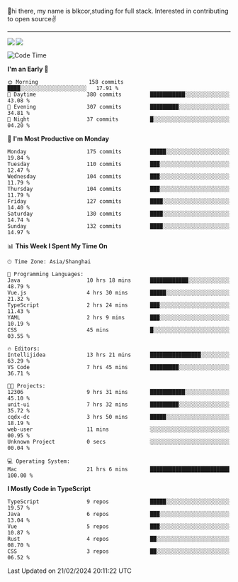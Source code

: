 👋hi there, my name is blkcor,studing for full stack.
Interested in contributing to open source✌️

<hr/>

![](https://github-readme-stats.vercel.app/api?username=blkcor)
<a href="https://github.com/blkcor/github-readme-stats">
    <img align="left" src="https://github-readme-stats.vercel.app/api/top-langs/?username=blkcor&hide=jupyter%20notebook,shaderlab,tex,c%23&langs_count=9" />
</a>


<!--START_SECTION:waka-->
![Code Time](http://img.shields.io/badge/Code%20Time-928%20hrs%2025%20mins-blue)

**I'm an Early 🐤** 

```text
🌞 Morning                158 commits         ████░░░░░░░░░░░░░░░░░░░░░   17.91 % 
🌆 Daytime                380 commits         ███████████░░░░░░░░░░░░░░   43.08 % 
🌃 Evening                307 commits         █████████░░░░░░░░░░░░░░░░   34.81 % 
🌙 Night                  37 commits          █░░░░░░░░░░░░░░░░░░░░░░░░   04.20 % 
```
📅 **I'm Most Productive on Monday** 

```text
Monday                   175 commits         █████░░░░░░░░░░░░░░░░░░░░   19.84 % 
Tuesday                  110 commits         ███░░░░░░░░░░░░░░░░░░░░░░   12.47 % 
Wednesday                104 commits         ███░░░░░░░░░░░░░░░░░░░░░░   11.79 % 
Thursday                 104 commits         ███░░░░░░░░░░░░░░░░░░░░░░   11.79 % 
Friday                   127 commits         ████░░░░░░░░░░░░░░░░░░░░░   14.40 % 
Saturday                 130 commits         ████░░░░░░░░░░░░░░░░░░░░░   14.74 % 
Sunday                   132 commits         ████░░░░░░░░░░░░░░░░░░░░░   14.97 % 
```


📊 **This Week I Spent My Time On** 

```text
🕑︎ Time Zone: Asia/Shanghai

💬 Programming Languages: 
Java                     10 hrs 18 mins      ████████████░░░░░░░░░░░░░   48.79 % 
Vue.js                   4 hrs 30 mins       █████░░░░░░░░░░░░░░░░░░░░   21.32 % 
TypeScript               2 hrs 24 mins       ███░░░░░░░░░░░░░░░░░░░░░░   11.43 % 
YAML                     2 hrs 9 mins        ███░░░░░░░░░░░░░░░░░░░░░░   10.19 % 
CSS                      45 mins             █░░░░░░░░░░░░░░░░░░░░░░░░   03.55 % 

🔥 Editors: 
Intellijidea             13 hrs 21 mins      ████████████████░░░░░░░░░   63.29 % 
VS Code                  7 hrs 45 mins       █████████░░░░░░░░░░░░░░░░   36.71 % 

🐱‍💻 Projects: 
12306                    9 hrs 31 mins       ███████████░░░░░░░░░░░░░░   45.10 % 
unit-ui                  7 hrs 32 mins       █████████░░░░░░░░░░░░░░░░   35.72 % 
cqdx-dc                  3 hrs 50 mins       █████░░░░░░░░░░░░░░░░░░░░   18.19 % 
web-user                 11 mins             ░░░░░░░░░░░░░░░░░░░░░░░░░   00.95 % 
Unknown Project          0 secs              ░░░░░░░░░░░░░░░░░░░░░░░░░   00.04 % 

💻 Operating System: 
Mac                      21 hrs 6 mins       █████████████████████████   100.00 % 
```

**I Mostly Code in TypeScript** 

```text
TypeScript               9 repos             █████░░░░░░░░░░░░░░░░░░░░   19.57 % 
Java                     6 repos             ███░░░░░░░░░░░░░░░░░░░░░░   13.04 % 
Vue                      5 repos             ███░░░░░░░░░░░░░░░░░░░░░░   10.87 % 
Rust                     4 repos             ██░░░░░░░░░░░░░░░░░░░░░░░   08.70 % 
CSS                      3 repos             ██░░░░░░░░░░░░░░░░░░░░░░░   06.52 % 
```




 Last Updated on 21/02/2024 20:11:22 UTC
<!--END_SECTION:waka-->


